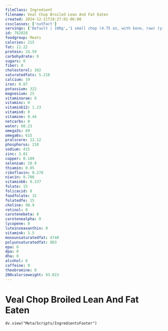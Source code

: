 ```yaml
---
fileClass: Ingredient
filename: Veal Chop Broiled Lean And Fat Eaten
created: 2024-12-21T19:27:02-06:00
cssclasses: ['nutFact']
servings: ['Default | 100g','1 small chop (4.75 oz, with bone, raw) (yield after cooking, bone removed) | 78','1 medium (6.5 oz, with bone, raw) (yield after cooking, bone removed) | 107','1 large (8.25 oz, with bone, raw) (yield after cooking, bone removed) | 136','1 oz, with bone, cooked (yield after bone removed) | 23','1 oz, with bone, raw (yield after cooking, bone removed) | 16','1 cubic inch, boneless, cooked | 17','1 cup, cooked, diced | 134']
id: 782028
foodgroup: Meats
calories: 215
fat: 12.22
protein: 24.59
carbohydrate: 0
sugars: 0
fiber: 0
cholesterol: 102
saturatedfats: 5.216
calcium: 19
iron: 0.87
potassium: 322
magnesium: 25
vitaminarae: 0
vitaminc: 0
vitaminb12: 1.23
vitamind: 0
vitamine: 0.44
netcarbs: 0
water: 60.23
omega3s: 89
omega6s: 615
pralscore: 12.12
phosphorus: 210
sodium: 415
zinc: 3.01
copper: 0.109
selenium: 10.9
thiamin: 0.05
riboflavin: 0.278
niacin: 8.786
vitaminb6: 0.337
folate: 15
folicacid: 0
foodfolate: 15
folatedfe: 15
choline: 98.9
retinol: 0
carotenebeta: 0
carotenealpha: 0
lycopene: 0
luteinzeaxanthin: 0
vitamink: 5.5
monounsaturatedfat: 4740
polyunsaturatedfat: 803
epa: 0
dpa: 0
dha: 0
alcohol: 0
caffeine: 0
theobromine: 0
200calorieweight: 93.023
---
```


# Veal Chop Broiled Lean And Fat Eaten

```dataviewjs
dv.view("Meta/Scripts/IngredientsFooter")
```